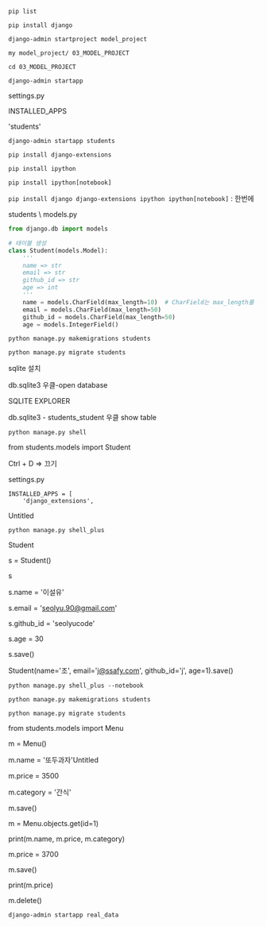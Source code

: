 `pip list`

`pip install django`



`django-admin startproject model_project`

`my model_project/ 03_MODEL_PROJECT`

`cd 03_MODEL_PROJECT`

`django-admin startapp`



settings.py 

INSTALLED_APPS

'students'



`django-admin startapp students`



`pip install django-extensions`

`pip install ipython`

`pip install ipython[notebook]`

`pip install django django-extensions ipython ipython[notebook]` : 한번에 



students \ models.py 

```python
from django.db import models

# 테이블 생성
class Student(models.Model):
    '''
    name => str
    email => str
    github_id => str
    age => int
    '''
    name = models.CharField(max_length=10)  # CharField는 max_length를 정해줘야함
    email = models.CharField(max_length=50)
    github_id = models.CharField(max_length=50)
    age = models.IntegerField()

```



`python manage.py makemigrations students`

`python manage.py migrate students`



sqlite 설치

db.sqlite3 우클-open database

SQLITE EXPLORER

db.sqlite3 - students_student 우클 show table



`python manage.py shell`

from students.models import Student

Ctrl + D => 끄기



settings.py

```
INSTALLED_APPS = [
    'django_extensions',
```

Untitled

`python manage.py shell_plus`

Student

s = Student()

s

s.name = '이설유'

s.email = 'seolyu.90@gmail.com'

s.github_id = 'seolyucode'

s.age = 30

s.save()

 Student(name='조', email='j@ssafy.com', github_id='j', age=1).save()



`python manage.py shell_plus --notebook`







`python manage.py makemigrations students`

`python manage.py migrate students`



from students.models import Menu



m = Menu()

m.name = '또두과자'Untitled

m.price = 3500

m.category = '간식'

m.save()



m = Menu.objects.get(id=1)

print(m.name, m.price, m.category)



m.price = 3700

m.save()

print(m.price)



m.delete()





`django-admin startapp real_data`

